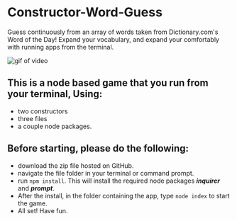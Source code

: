 # Constructor-Word-Guess

Guess continuously from an array of words taken from Dictionary.com's Word of the Day! Expand your vocabulary, and expand your comfortably with running apps from the terminal. 


![gif of video](https://media.giphy.com/media/2vknKg9iTZb7OxTsFy/giphy.gif)
## This is a node based game that you run from your terminal, Using:
- two constructors
- three files
- a couple node packages. 

## Before starting, please do the following: 
- download the zip file hosted on GitHub.
- navigate the file folder in your terminal or command prompt.
- run  `npm install`. This will install the required node packages  ***inquirer*** and ***prompt***.
- After the install, in the folder containing the app, type `node index` to start the game. 
- All set! Have fun. 